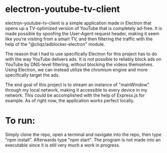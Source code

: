 # electron-youtube-tv-client

electron-youtube-tv-client is a simple application made in Electron that opens up a TV-optimized version of YouTube that is completely ad-free. It is made possible by spoofing the User-Agent request header, making it seem like you're visiting from a smart TV, and then filtering the traffic with the help of the "@cliqz/adblocker-electron" module.

The reason that I had to use specifically Electron for this project has to do with the way YouTube delivers ads. It is not possible to reliably block ads on YouTube by DNS-level filtering, without blocking the videos themselves. Using Electron, we can instead utilize the chromium engine and more specifically target the ads.

The end goal of this project is to stream an instance of "mainWindow" through my local network, making it accessible to every device in my network. This could be accomplished with the help of Express.js for example. As of right now, the application works perfect locally.

# To run:
Simply clone the repo, open a terminal and navigate into the repo, then type "npm install". Afterwards type "npm start".
The program is not made into an executable since it is still very much a work in progress.
